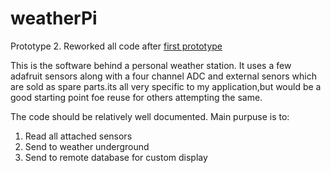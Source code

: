 # weatherPi
Prototype 2. Reworked all code after [first prototype](https://github.com/dirtchild/rpi_projects/tree/master/weather.piZero)

This is the software behind a personal weather station. It uses a few adafruit sensors along with a four channel ADC and external senors which are sold as spare parts.its all very specific to my application,but would be a good starting point foe reuse for others attempting the same.

The code should be relatively well documented. Main purpuse is to:

1. Read all attached sensors
1. Send to weather underground
1. Send to remote database for custom display

